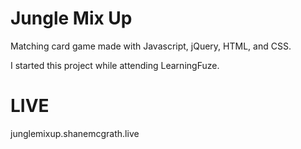 # Jungle Mix Up

Matching card game made with Javascript, jQuery, HTML, and CSS.

I started this project while attending LearningFuze.

# LIVE

junglemixup.shanemcgrath.live

